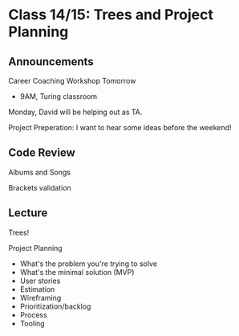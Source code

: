 # Class 14/15: Trees and Project Planning

## Announcements

Career Coaching Workshop Tomorrow
- 9AM, Turing classroom

Monday, David will be helping out as TA.

Project Preperation:  I want to hear some ideas before the weekend!

## Code Review

Albums and Songs

Brackets validation

## Lecture

Trees!

Project Planning
- What's the problem you're trying to solve
- What's the minimal solution (MVP)
- User stories
- Estimation
- Wireframing
- Prioritization/backlog
- Process
- Tooling